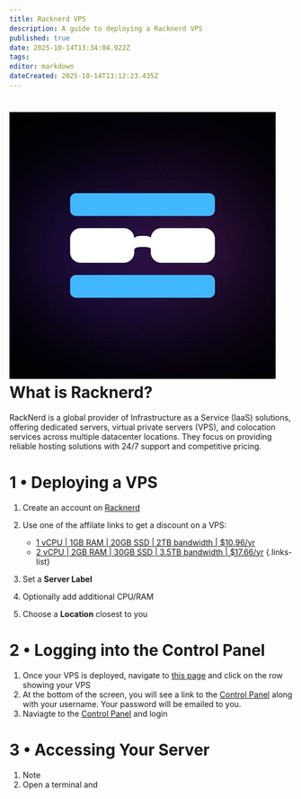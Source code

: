 ```yaml
---
title: Racknerd VPS
description: A guide to deploying a Racknerd VPS
published: true
date: 2025-10-14T13:34:04.922Z
tags: 
editor: markdown
dateCreated: 2025-10-14T13:12:23.435Z
---
```


# <img src="/racknerd.jpg" class="tab-icon"> What is Racknerd?

RackNerd is a global provider of Infrastructure as a Service (IaaS) solutions, offering dedicated servers, virtual private servers (VPS), and colocation services across multiple datacenter locations. They focus on providing reliable hosting solutions with 24/7 support and competitive pricing.

# 1 • Deploying a VPS

1. Create an account on [Racknerd](https://www.racknerd.com/)
1. Use one of the affilate links to get a discount on a VPS:

    - [1 vCPU | 1GB RAM | 20GB SSD | 2TB bandwidth | $10.96/yr](https://my.racknerd.com/aff.php?aff=15328&pid=912)
    - [2 vCPU | 2GB RAM | 30GB SSD | 3.5TB bandwidth | $17.66/yr](https://my.racknerd.com/aff.php?aff=15328&pid=913)
    {.links-list}

1. Set a **Server Label**
1. Optionally add additional CPU/RAM
1. Choose a **Location** closest to you

# 2 • Logging into the Control Panel
1. Once your VPS is deployed, navigate to [this page](https://my.racknerd.com/clientarea.php?action=services) and click on the row showing your VPS
1. At the bottom of the screen, you will see a link to the [Control Panel](https://nerdvm.racknerd.com/) along with your username. Your password will be emailed to you.
1. Naviagte to the [Control Panel](https://nerdvm.racknerd.com/) and login

# 3 • Accessing Your Server
1. Note 
1. Open a terminal and 